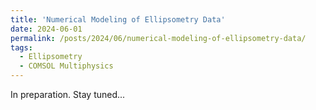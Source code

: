 ```yaml
---
title: 'Numerical Modeling of Ellipsometry Data'
date: 2024-06-01
permalink: /posts/2024/06/numerical-modeling-of-ellipsometry-data/
tags:
  - Ellipsometry
  - COMSOL Multiphysics
---
```


In preparation. Stay tuned...
